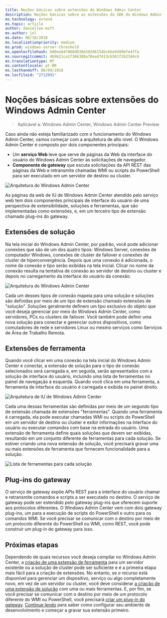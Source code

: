 ```yaml
---
title: Noções básicas sobre extensões do Windows Admin Center
description: Noções básicas sobre as extensões do SDK do Windows Admin Center (Project Honolulu)
ms.technology: extend
ms.topic: article
author: daniellee-msft
ms.author: jol
ms.date: 06/18/2018
ms.localizationpriority: medium
ms.prod: windows-server-threshold
ms.openlocfilehash: b00ee847088d038e59266154bcbbe9499bfe47fa
ms.sourcegitcommit: 4b9b21ca1f366388a78ead7413cb581f2b23d4c6
ms.translationtype: MT
ms.contentlocale: pt-BR
ms.lasthandoff: 08/09/2018
ms.locfileid: "2712091"
---
```

# Noções básicas sobre extensões do Windows Admin Center

>Aplicável a: Windows Admin Center, Windows Admin Center Preview

Caso ainda não esteja familiarizado com o funcionamento do Windows Admin Center, vamos começar com a arquitetura de alto nível. O Windows Admin Center é composto por dois componentes principais:

- Um **serviço Web** leve que serve de páginas da Web da interface do usuário do Windows Admin Center às solicitações de navegador.
- **Componente de gateway** que escuta solicitações da API REST das páginas da Web e retransmite chamadas WMI ou scripts do PowerShell para ser executado em um servidor de destino ou cluster.

![Arquitetura do Windows Admin Center](../media/understand-extensions/wac-architecture-500px.png)

As páginas da web de IU de Windows Admin Center atendido pelo serviço web tem dois componentes principais de interface do usuário de uma perspectiva de extensibilidade, soluções e ferramentas, que são implementadas como extensões, e, em um terceiro tipo de extensão chamado plug-ins do gateway.

## Extensões de solução

Na tela inicial do Windows Admin Center, por padrão, você pode adicionar conexões que são de um dos quatro tipos: Windows Server, conexões de computador Windows, conexões de cluster de failover e conexões de cluster de hiperconvergência. Depois que uma conexão é adicionada, o nome da conexão e tipo serão exibidas na tela inicial. Clicar no nome da conexão resulta na tentativa de conexão ao servidor de destino ou cluster e depois no carregamento da interface do usuário da conexão.

![Arquitetura do Windows Admin Center](../media/understand-extensions/solutions-ui.png)

Cada um desses tipos de conexão mapeia para uma solução e soluções são definidas por meio de um tipo de extensão chamado extensões de "solução". Soluções geralmente definem um tipo exclusivo do objeto que você deseja gerenciar por meio do Windows Admin Center, como servidores, PCs ou clusters de failover. Você também pode definir uma nova solução para conectar e gerenciar outros dispositivos, como comutadores de rede e servidores Linux ou mesmo serviços como Serviços de Área de Trabalho Remota.

## Extensões de ferramenta

Quando você clicar em uma conexão na tela inicial do Windows Admin Center e conectar, a extensão de solução para o tipo de conexão selecionados será carregada e, em seguida, serão apresentados com a solução de interface do usuário, incluindo uma lista de ferramentas no painel de navegação à esquerda. Quando você clica em uma ferramenta, a ferramenta de interface do usuário é carregada e exibida no painel direito.

![Arquitetura de IU de Windows Admin Center](../media/understand-extensions/ui-architecture.png)

Cada uma dessas ferramentas são definidas por meio de um segundo tipo de extensão chamada de extensões "ferramentas". Quando uma ferramenta é carregada, ela pode executar chamadas WMI ou scripts do PowerShell em um servidor de destino ou cluster e exibir informações na interface do usuário ou executar comandos com base na entrada do usuário. Uma extensão de ferramenta define quais soluções que devem ser exibidas, resultando em um conjunto diferente de ferramentas para cada solução. Se estiver criando uma nova extensão de solução, você precisará gravar uma ou mais extensões de ferramenta que fornecem funcionalidade para a solução.

![Lista de ferramentas para cada solução](../media/understand-extensions/tools-for-solutions.png)

## Plug-ins do gateway

O serviço de gateway expõe APIs REST para a interface do usuário chamar e retransmite comandos e scripts a ser executado no destino. O serviço de gateway pode ser estendido pelo gateway plug-ins que oferecem suporte aos protocolos diferentes. O Windows Admin Center vem com dois gateway plug-ins, um para a execução de scripts do PowerShell e outro para os comandos WMI. Se você precisar se comunicar com o destino por meio de um protocolo diferente do PowerShell ou WMI, como REST, você pode construir um plug-in do gateway para isso.

## Próximas etapas

Dependendo de quais recursos você deseja compilar no Windows Admin Center, a [criação de uma extensão de ferramenta](develop-tool.md) para um servidor existente ou a solução de cluster pode ser suficiente e é a primeira etapa mais fácil para a criação de extensões. No entanto, se o recurso está disponível para gerenciar um dispositivo, serviço ou algo completamente novo, em vez de um servidor ou cluster, você deve considerar [a criação de uma extensão de solução](develop-solution.md) com uma ou mais ferramentas. E, por fim, se você precisar se comunicar com o destino por meio de um protocolo diferente do WMI ou PowerShell, você precisará [criar um plug-in do gateway](develop-gateway-plugin.md). [Continue lendo](developing-extensions.md) para saber como configurar seu ambiente de desenvolvimento e começar a gravar sua extensão primeiro.
